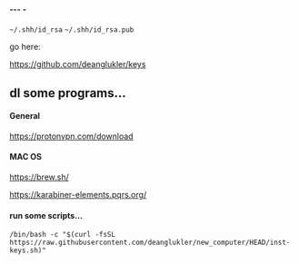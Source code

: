 #### --- -

`~/.shh/id_rsa`
`~/.shh/id_rsa.pub`

go here:

https://github.com/deanglukler/keys


## dl some programs...

#### General

https://protonvpn.com/download

#### MAC OS

https://brew.sh/

https://karabiner-elements.pqrs.org/

#### run some scripts...

```
/bin/bash -c "$(curl -fsSL https://raw.githubusercontent.com/deanglukler/new_computer/HEAD/inst-keys.sh)"
```

